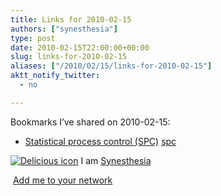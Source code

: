 ```yaml
---
title: Links for 2010-02-15
authors: ["synesthesia"]
type: post
date: 2010-02-15T22:00:00+00:00
slug: links-for-2010-02-15 
aliases: ["/2010/02/15/links-for-2010-02-15"]
aktt_notify_twitter:
  - no

---
```

Bookmarks I&#8217;ve shared on 2010-02-15:

  * [Statistical process control (SPC)][1] 
    [spc][2] </li> </ul> 
    
    <p class="deliciouslink">
      <a href="https://del.icio.us/synesthesia" title="See all my bookmarks on del.icio.us"><img src="https://www.synesthesia.co.uk/images/deliciousicon.jpg" alt="Delicious icon" /></a>&nbsp;I am <a href="https://del.icio.us/synesthesia" title="See all my bookmarks on del.icio.us">Synesthesia</a>
    </p>
    
    <p class="deliciouslink">
      <a href="https://del.icio.us/network?add=synesthesia" title="Add me to your del.icio.us network"><img src="https://www.synesthesia.co.uk/images/add.gif" alt="" /></a>&nbsp;<a href="https://del.icio.us/network?add=synesthesia" title="Add me to your del.icio.us network">Add me to your network</a>
    </p>

 [1]: https://www.asq.org/learn-about-quality/statistical-process-control/overview/overview.html
 [2]: https://delicious.com/synesthesia/spc